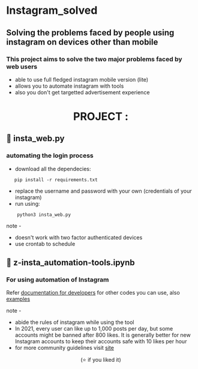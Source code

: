 # Instagram_solved

## Solving the problems faced by people using instagram on devices other than mobile

### This project aims to solve the two major problems faced by web users

* able to use full fledged instagram mobile version (lite)
* allows you to automate instagram with tools
* also you don't get targetted advertisement experience

<h1 align='center'> PROJECT : </h1>

## 💫 insta_web.py

### automating the login process

* download all the dependecies:
```
   pip install -r requirements.txt
 ```
* replace the username and password with your own (credentials of your instagram)
* run using:
```
    python3 insta_web.py
 ```
note -

* doesn't work with two factor authenticated devices
* use crontab to schedule


## 💫 z-insta_automation-tools.ipynb

### For using automation of Instagram

Refer [documentation for developers](https://instagrambot.github.io/docs/en/For_developers.html) for other codes you can use, also
[examples](https://github.com/ohld/igbot)

note -

* abide the rules of instagram while using the tool
* In 2021, every user can like up to 1,000 posts per day, but some accounts might be banned after 800 likes. It is generally better for new Instagram accounts to keep their accounts safe with 10 likes per hour
* for more community guidelines visit [site](https://about.instagram.com/blog/announcements/instagram-community-guidelines-faqs)


<p align='center'> (⭐️ if you liked it) </p1>
